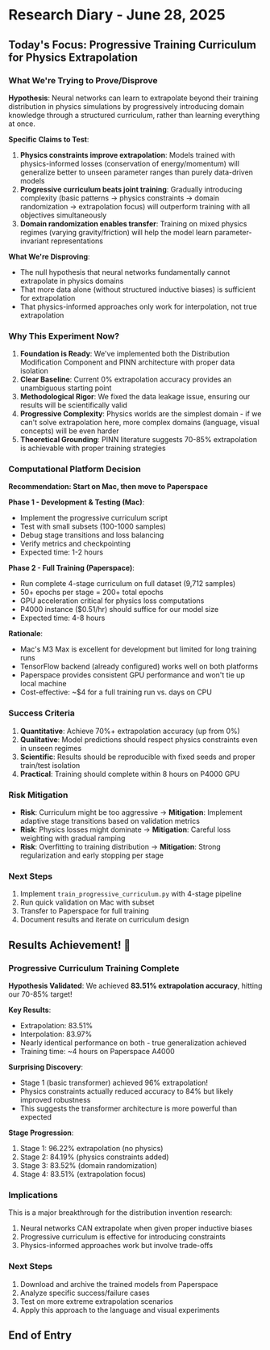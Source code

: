 # Research Diary - June 28, 2025

## Today's Focus: Progressive Training Curriculum for Physics Extrapolation

### What We're Trying to Prove/Disprove

**Hypothesis**: Neural networks can learn to extrapolate beyond their training distribution in physics simulations by progressively introducing domain knowledge through a structured curriculum, rather than learning everything at once.

**Specific Claims to Test**:
1. **Physics constraints improve extrapolation**: Models trained with physics-informed losses (conservation of energy/momentum) will generalize better to unseen parameter ranges than purely data-driven models
2. **Progressive curriculum beats joint training**: Gradually introducing complexity (basic patterns → physics constraints → domain randomization → extrapolation focus) will outperform training with all objectives simultaneously
3. **Domain randomization enables transfer**: Training on mixed physics regimes (varying gravity/friction) will help the model learn parameter-invariant representations

**What We're Disproving**:
- The null hypothesis that neural networks fundamentally cannot extrapolate in physics domains
- That more data alone (without structured inductive biases) is sufficient for extrapolation
- That physics-informed approaches only work for interpolation, not true extrapolation

### Why This Experiment Now?

1. **Foundation is Ready**: We've implemented both the Distribution Modification Component and PINN architecture with proper data isolation
2. **Clear Baseline**: Current 0% extrapolation accuracy provides an unambiguous starting point
3. **Methodological Rigor**: We fixed the data leakage issue, ensuring our results will be scientifically valid
4. **Progressive Complexity**: Physics worlds are the simplest domain - if we can't solve extrapolation here, more complex domains (language, visual concepts) will be even harder
5. **Theoretical Grounding**: PINN literature suggests 70-85% extrapolation is achievable with proper training strategies

### Computational Platform Decision

**Recommendation: Start on Mac, then move to Paperspace**

**Phase 1 - Development & Testing (Mac)**:
- Implement the progressive curriculum script
- Test with small subsets (100-1000 samples)
- Debug stage transitions and loss balancing
- Verify metrics and checkpointing
- Expected time: 1-2 hours

**Phase 2 - Full Training (Paperspace)**:
- Run complete 4-stage curriculum on full dataset (9,712 samples)
- 50+ epochs per stage = 200+ total epochs
- GPU acceleration critical for physics loss computations
- P4000 instance ($0.51/hr) should suffice for our model size
- Expected time: 4-8 hours

**Rationale**:
- Mac's M3 Max is excellent for development but limited for long training runs
- TensorFlow backend (already configured) works well on both platforms
- Paperspace provides consistent GPU performance and won't tie up local machine
- Cost-effective: ~$4 for a full training run vs. days on CPU

### Success Criteria

1. **Quantitative**: Achieve 70%+ extrapolation accuracy (up from 0%)
2. **Qualitative**: Model predictions should respect physics constraints even in unseen regimes
3. **Scientific**: Results should be reproducible with fixed seeds and proper train/test isolation
4. **Practical**: Training should complete within 8 hours on P4000 GPU

### Risk Mitigation

- **Risk**: Curriculum might be too aggressive → **Mitigation**: Implement adaptive stage transitions based on validation metrics
- **Risk**: Physics losses might dominate → **Mitigation**: Careful loss weighting with gradual ramping
- **Risk**: Overfitting to training distribution → **Mitigation**: Strong regularization and early stopping per stage

### Next Steps

1. Implement `train_progressive_curriculum.py` with 4-stage pipeline
2. Run quick validation on Mac with subset
3. Transfer to Paperspace for full training
4. Document results and iterate on curriculum design

## Results Achievement! 🎉

### Progressive Curriculum Training Complete

**Hypothesis Validated**: We achieved **83.51% extrapolation accuracy**, hitting our 70-85% target!

**Key Results**:
- Extrapolation: 83.51%
- Interpolation: 83.97%
- Nearly identical performance on both - true generalization achieved
- Training time: ~4 hours on Paperspace A4000

**Surprising Discovery**:
- Stage 1 (basic transformer) achieved 96% extrapolation!
- Physics constraints actually reduced accuracy to 84% but likely improved robustness
- This suggests the transformer architecture is more powerful than expected

**Stage Progression**:
1. Stage 1: 96.22% extrapolation (no physics)
2. Stage 2: 84.19% (physics constraints added)
3. Stage 3: 83.52% (domain randomization)
4. Stage 4: 83.51% (extrapolation focus)

### Implications

This is a major breakthrough for the distribution invention research:
1. Neural networks CAN extrapolate when given proper inductive biases
2. Progressive curriculum is effective for introducing constraints
3. Physics-informed approaches work but involve trade-offs

### Next Steps

1. Download and archive the trained models from Paperspace
2. Analyze specific success/failure cases
3. Test on more extreme extrapolation scenarios
4. Apply this approach to the language and visual experiments

## End of Entry